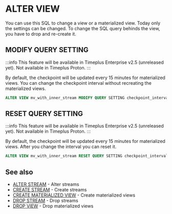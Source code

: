 # ALTER VIEW
You can use this SQL to change a view or a materialized view. Today only the settings can be changed. To change the SQL query behinds the view, you have to drop and re-create it.

## MODIFY QUERY SETTING

:::info
This feature will be available in Timeplus Enterprise v2.5 (unreleased yet). Not available in Timeplus Proton.
:::

By default, the checkpoint will be updated every 15 minutes for materialized views. You can change the checkpoint interval without recreating the materialized views.

```sql
ALTER VIEW mv_with_inner_stream MODIFY QUERY SETTING checkpoint_interval=600
```

## RESET QUERY SETTING

:::info
This feature will be available in Timeplus Enterprise v2.5 (unreleased yet). Not available in Timeplus Proton.
:::

By default, the checkpoint will be updated every 15 minutes for materialized views. After you change the interval you can reset it.

```sql
ALTER VIEW mv_with_inner_stream RESET QUERY SETTING checkpoint_interval
```

## See also

* [ALTER STREAM](/sql-alter-stream) - Alter streams
* [CREATE STREAM](/sql-create-stream) - Create streams
* [CREATE MATERIALIZED VIEW](/sql-create-materialized-view) - Create materialized views
* [DROP STREAM](/sql-drop-stream) - Drop streams
* [DROP VIEW](/sql-drop-view) - Drop materialized views
